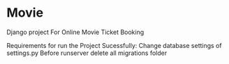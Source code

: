# Movie
Django project For Online Movie Ticket Booking

Requirements for run the Project Sucessfully:
Change database settings of settings.py
Before runserver delete all migrations folder 
